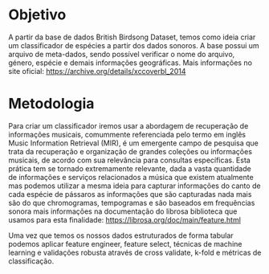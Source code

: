 # Objetivo
A partir da base de dados British Birdsong Dataset, temos como ideia criar um classificador de espécies a partir dos dados sonoros. A base possui um arquivo de meta-dados, sendo possível verificar o nome do arquivo, género, espécie e demais informações geográficas.
Mais informações no site oficial: https://archive.org/details/xccoverbl_2014

# Metodologia
Para criar um classificador iremos usar a abordagem de recuperação de informações musicais, comummente referenciada pelo termo em inglês Music Information Retrieval (MIR), é um emergente campo de pesquisa que trata da recuperação e organização de grandes coleções ou informações musicais, de acordo com sua relevância para consultas específicas. Esta prática tem se tornado extremamente relevante, dada a vasta quantidade de informações e serviços relacionados a música que existem atualmente mas podemos utilizar a mesma ideia para capturar informações do canto de cada espécie de pássaros as informações que são capturadas nada mais são do que chromogramas, tempogramas e são baseados em frequências sonora mais informações na documentação do librosa biblioteca que usamos para esta finalidade: https://librosa.org/doc/main/feature.html

Uma vez que temos os nossos dados estruturados de forma tabular podemos aplicar feature engineer, feature select, técnicas de machine learning e validações robusta através de cross validate, k-fold e métricas de classificação.

